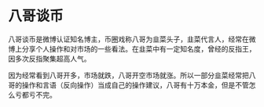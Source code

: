 # 

# 八哥谈币

八哥谈币是微博认证知名博主，币圈戏称八哥为韭菜头子，韭菜代言人，经常在微博上分享个人操作和对市场的一些看法。在韭菜中有一定知名度，曾经的反指王，因多次反指聚集超高人气。

因为经常看到八哥开多，市场就跌，八哥开空市场就涨。所以一部分韭菜经常把八哥的操作和言语（反向操作）当成自己的操作建议，八哥有十万本金，但是不管怎么亏都亏不完。



